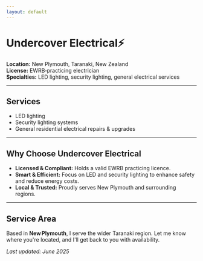 ```yaml
---
layout: default
---
```


# Undercover Electrical⚡

**Location:** New Plymouth, Taranaki, New Zealand  
**License:** EWRB‑practicing electrician  
**Specialties:** LED lighting, security lighting, general electrical services

---

## Services

- LED lighting  
- Security lighting systems  
- General residential electrical repairs & upgrades  

---

## Why Choose Undercover Electrical

- **Licensed & Compliant:** Holds a valid EWRB practicing licence.  
- **Smart & Efficient:** Focus on LED and security lighting to enhance safety and reduce energy costs.  
- **Local & Trusted:** Proudly serves New Plymouth and surrounding regions.

---

## Service Area

Based in **New Plymouth**, I serve the wider Taranaki region. Let me know where you're located, and I'll get back to you with availability.


*Last updated: June 2025*
